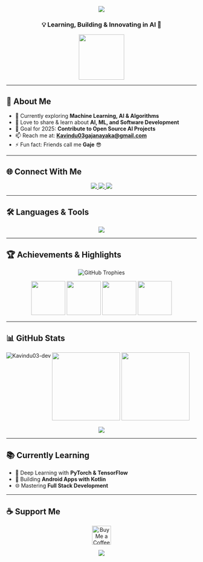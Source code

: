 <!-- =================================== -->
<!-- 👋 Hi, I'm Kavindu's GitHub Profile -->
<!-- =================================== -->

<!-- Header Banner -->
<p align="center">
  <img src="https://capsule-render.vercel.app/api?type=waving&color=0:2E3192,100:1BFFFF&height=220&section=header&text=Hi%20👋,%20I'm%20Kavindu%20V%20Gajanayaka&fontSize=35&fontColor=ffffff&animation=fadeIn&fontAlignY=40"/>
</p>

<h3 align="center">💡 Learning, Building & Innovating in AI 🤖</h3>

<p align="center">
  <img src="https://github.com/7oSkaaa/7oSkaaa/blob/main/Images/about_me.gif?raw=true" width="120px">
</p>

---

## 🌱 About Me  
- 🔭 Currently exploring **Machine Learning, AI & Algorithms**  
- 💬 Love to share & learn about **AI, ML, and Software Development**  
- 🎯 Goal for 2025: **Contribute to Open Source AI Projects**  
- 📫 Reach me at: **Kavindu03gajanayaka@gmail.com**  
- ⚡ Fun fact: Friends call me **Gaje** 😎  

---

## 🌐 Connect With Me  
<p align="center">
  <a href="https://linkedin.com/in/kavindu-v-gajanayaka" target="_blank">
    <img src="https://img.shields.io/badge/-LinkedIn-0077B5?style=for-the-badge&logo=linkedin&logoColor=white"/>
  </a>
  <a href="https://fb.com/kavindu.vishwajith" target="_blank">
    <img src="https://img.shields.io/badge/-Facebook-1877F2?style=for-the-badge&logo=facebook&logoColor=white"/>
  </a>
  <a href="https://instagram.com/_mr._gaje_" target="_blank">
    <img src="https://img.shields.io/badge/-Instagram-E4405F?style=for-the-badge&logo=instagram&logoColor=white"/>
  </a>
</p>

---

## 🛠️ Languages & Tools  
<p align="center">
  <img src="https://skillicons.dev/icons?i=java,python,cpp,androidstudio,react,js,html,css,bootstrap,nodejs,mysql,mongodb,php,figma,git,tensorflow,pytorch,xd,ps&theme=dark" />
</p>

---

## 🏆 Achievements & Highlights  

<p align="center">
  <img src="https://github-profile-trophy.vercel.app/?username=kavindu03-dev&theme=radical&no-frame=true&row=1&column=6" alt="GitHub Trophies" />
</p>

<p align="center">
  <img src="https://github-profile-achievements.vercel.app/api/badge/committer" height="90">
  <img src="https://github-profile-achievements.vercel.app/api/badge/maintainer" height="90">
  <img src="https://github-profile-achievements.vercel.app/api/badge/pull-shark" height="90">
  <img src="https://github-profile-achievements.vercel.app/api/badge/coder" height="90">
</p>

---

## 📊 GitHub Stats  
<p align="center">
  <p>
  <img align="left" 
       src="https://github-readme-stats.vercel.app/api/top-langs?username=Kavindu03-dev&show_icons=true&locale=en&layout=compact&theme=dark" 
       alt="Kavindu03-dev" />
</p>
  <img src="https://github-readme-stats.vercel.app/api?username=kavindu03-dev&show_icons=true&theme=tokyonight&hide_border=true" height="180px"/>
  <img src="https://github-readme-streak-stats.herokuapp.com/?user=kavindu03-dev&theme=tokyonight&hide_border=true" height="180px"/>
</p>

<p align="center">
  <img src="https://github-readme-activity-graph.vercel.app/graph?username=kavindu03-dev&bg_color=0f2d3d&color=1cadfb&line=1cadfb&point=1cadfb&area=true&hide_border=true"/>
</p>

---

## 📚 Currently Learning  
- 🤖 Deep Learning with **PyTorch & TensorFlow**  
- 📱 Building **Android Apps with Kotlin**  
- 🌐 Mastering **Full Stack Development**  

---

## ☕ Support Me  
<p align="center">
  <a href="https://www.buymeacoffee.com/KavinduV">
    <img src="https://cdn.buymeacoffee.com/buttons/v2/default-yellow.png" height="50" alt="Buy Me a Coffee"/>
  </a>
</p>




<!-- Footer Banner -->
<p align="center">
  <img src="https://capsule-render.vercel.app/api?type=waving&color=0:1BFFFF,100:2E3192&height=120&section=footer"/>
</p>
